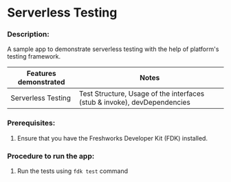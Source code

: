 # Serverless Testing

### Description:

A sample app to demonstrate serverless testing with the help of platform's testing framework.

Features demonstrated | Notes
--------------------- | ------
Serverless Testing    | Test Structure, Usage of the interfaces (stub & invoke), devDependencies

### Prerequisites:
1. Ensure that you have the Freshworks Developer Kit (FDK) installed.

### Procedure to run the app:
1. Run the tests using `fdk test` command
